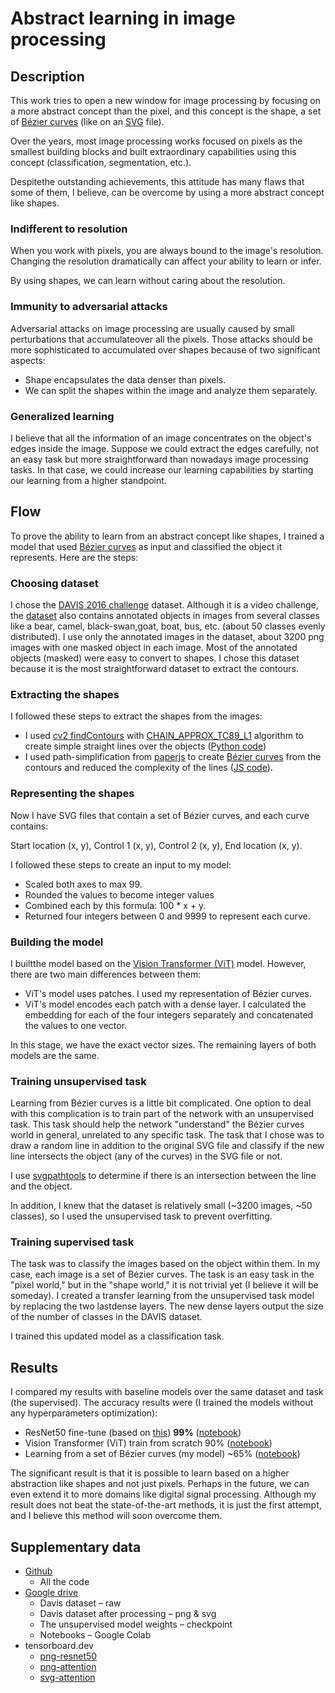 # Abstract learning in image processing

## Description

This work tries to open a new window for image processing by focusing on a more abstract concept than the pixel, and this concept is the shape, a set of [Bézier curves](https://en.wikipedia.org/wiki/B%C3%A9zier_curve) (like on an [SVG](https://en.wikipedia.org/wiki/Scalable_Vector_Graphics) file).

Over the years, most image processing works focused on pixels as the smallest building blocks and built extraordinary capabilities using this concept (classification, segmentation, etc.).

Despitethe outstanding achievements, this attitude has many flaws that some of them, I believe, can be overcome by using a more abstract concept like shapes.

### Indifferent to resolution

When you work with pixels, you are always bound to the image&#39;s resolution. Changing the resolution dramatically can affect your ability to learn or infer.

By using shapes, we can learn without caring about the resolution.

### Immunity to adversarial attacks

Adversarial attacks on image processing are usually caused by small perturbations that accumulateover all the pixels. Those attacks should be more sophisticated to accumulated over shapes because of two significant aspects:

- Shape encapsulates the data denser than pixels.
- We can split the shapes within the image and analyze them separately.

### Generalized learning

I believe that all the information of an image concentrates on the object&#39;s edges inside the image. Suppose we could extract the edges carefully, not an easy task but more straightforward than nowadays image processing tasks. In that case, we could increase our learning capabilities by starting our learning from a higher standpoint.

## Flow

To prove the ability to learn from an abstract concept like shapes, I trained a model that used [Bézier curves](https://en.wikipedia.org/wiki/B%C3%A9zier_curve) as input and classified the object it represents. Here are the steps:

### Choosing dataset

I chose the [DAVIS 2016 challenge](https://davischallenge.org/) dataset. Although it is a video challenge, the [dataset](https://graphics.ethz.ch/Downloads/Data/Davis/DAVIS-data.zip) also contains annotated objects in images from several classes like a bear, camel, black-swan,goat, boat, bus, etc. (about 50 classes evenly distributed). I use only the annotated images in the dataset, about 3200 png images with one masked object in each image. Most of the annotated objects (masked) were easy to convert to shapes. I chose this dataset because it is the most straightforward dataset to extract the contours.

### Extracting the shapes

I followed these steps to extract the shapes from the images:

- I used [cv2 findContours](https://docs.opencv.org/4.5.2/d3/dc0/group__imgproc__shape.html#gadf1ad6a0b82947fa1fe3c3d497f260e0) with [CHAIN\_APPROX\_TC89\_L1](https://docs.opencv.org/3.4/d3/dc0/group__imgproc__shape.html#ga4303f45752694956374734a03c54d5ff) algorithm to create simple straight lines over the objects ([Python code](https://github.com/YossiAsher/abstract-learning-in-image-processing/blob/main/pre_processing.ipynb))
- I used path-simplification from [paperjs](http://paperjs.org/examples/path-simplification/) to create [Bézier curves](https://en.wikipedia.org/wiki/B%C3%A9zier_curve) from the contours and reduced the complexity of the lines ([JS code](https://github.com/YossiAsher/abstract-learning-in-image-processing/tree/main/path-simplification)).

### Representing the shapes

Now I have SVG files that contain a set of Bézier curves, and each curve contains:

Start location (x, y), Control 1 (x, y), Control 2 (x, y), End location (x, y).

I followed these steps to create an input to my model:

- Scaled both axes to max 99.
- Rounded the values to become integer values
- Combined each by this formula: 100 * x + y.
- Returned four integers between 0 and 9999 to represent each curve.

### Building the model

I builtthe model based on the [Vision Transformer (ViT)](https://keras.io/examples/vision/image_classification_with_vision_transformer/) model. However, there are two main differences between them:

- ViT&#39;s model uses patches. I used my representation of Bézier curves.
- ViT&#39;s model encodes each patch with a dense layer. I calculated the embedding for each of the four integers separately and concatenated the values to one vector.

In this stage, we have the exact vector sizes. The remaining layers of both models are the same.

### Training unsupervised task

Learning from Bézier curves is a little bit complicated. One option to deal with this complication is to train part of the network with an unsupervised task. This task should help the network &quot;understand&quot; the Bézier curves world in general, unrelated to any specific task. The task that I chose was to draw a random line in addition to the original SVG file and classify if the new line intersects the object (any of the curves) in the SVG file or not.

I use [svgpathtools](https://github.com/mathandy/svgpathtools) to determine if there is an intersection between the line and the object.

In addition, I knew that the dataset is relatively small (~3200 images, ~50 classes), so I used the unsupervised task to prevent overfitting.

### Training supervised task

The task was to classify the images based on the object within them. In my case, each image is a set of Bézier curves. The task is an easy task in the &quot;pixel world,&quot; but in the &quot;shape world,&quot; it is not trivial yet (I believe it will be someday). I created a transfer learning from the unsupervised task model by replacing the two lastdense layers. The new dense layers output the size of the number of classes in the DAVIS dataset.

I trained this updated model as a classification task.

## Results

I compared my results with baseline models over the same dataset and task (the supervised). The accuracy results were (I trained the models without any hyperparameters optimization):

- ResNet50 fine-tune (based on [this](https://www.tensorflow.org/tutorials/images/transfer_learning)) **99%** ([notebook](https://github.com/YossiAsher/abstract-learning-in-image-processing/blob/main/png_resnet50.ipynb))
- Vision Transformer (ViT) train from scratch 90% ([notebook](https://github.com/YossiAsher/abstract-learning-in-image-processing/blob/main/png_attention.ipynb))
- Learning from a set of Bézier curves (my model) ~65% ([notebook](https://github.com/YossiAsher/abstract-learning-in-image-processing/blob/main/svg_attention.ipynb))

The significant result is that it is possible to learn based on a higher abstraction like shapes and not just pixels. Perhaps in the future, we can even extend it to more domains like digital signal processing. Although my result does not beat the state-of-the-art methods, it is just the first attempt, and I believe this method will soon overcome them.

## Supplementary data

- [Github](https://github.com/YossiAsher/abstract-learning-in-image-processing)
  - All the code
- [Google drive](https://drive.google.com/drive/folders/1ZsacrKz1ZspmKT2BeqZmVPfd1qBLGpLe?usp=sharing)
  - Davis dataset – raw
  - Davis dataset after processing – png &amp; svg
  - The unsupervised model weights – checkpoint
  - Notebooks – Google Colab
- tensorboard.dev
  - [png-resnet50](https://tensorboard.dev/experiment/BAQYiz1cQZu1AObMMJW9gw)
  - [png-attention](https://tensorboard.dev/experiment/gNuz3aKRTlWmQjcVzyhlaw)
  - [svg-attention](https://tensorboard.dev/experiment/ZwIA1zTzSDC7Jpn4SGSmRQ)
